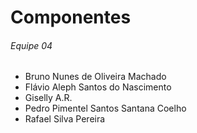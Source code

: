 # Componentes
###### Equipe 04
* Bruno Nunes de Oliveira Machado
* Flávio Aleph Santos do Nascimento
* Giselly A.R.
* Pedro Pimentel Santos Santana Coelho
* Rafael Silva Pereira
